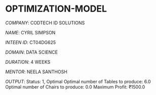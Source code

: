 # OPTIMIZATION-MODEL

*COMPANY*: CODTECH ID SOLUTIONS

*NAME*: CYRIL SIMPSON 

*INTEEN ID*: CT04DG625

*DOMAIN*: DATA SCIENCE 

*DURATION*: 4 WEEKS

*MENTOR*: NEELA SANTHOSH

*OUTPUT*:
Status: 1, Optimal
Optimal number of Tables to produce: 6.0
Optimal number of Chairs to produce: 0.0
Maximum Profit: ₹1500.0

